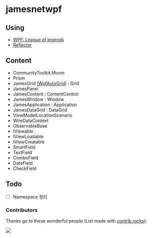 # jamesnetwpf

## Using
- [WPF: League of legends](https://github.com/jamesnet214/leagueoflegends)
- [Reflector](https://github.com/jamesnet214/reflector)

## Content
- CommunityToolkit.Mvvm
- Prism
- JamesGrid [(WpfAutoGrid)](https://github.com/carbonrobot/wpf-autogrid) : Grid
- JamesPanel
- JamesContent : ContentControl
- JamesWindow : Window
- JamesApplication : Application
- JamesDataGrid : DataGrid
- ViewModelLocationScenario
- WireDataContext
- ObservableBase
- IViewable
- IViewLoadable
- IViewCreatable
- SmartField
- TextField
- ComboField
- DateField
- CheckField

## Todo
- [ ] Namespace 정리

### Contributors
Thanks go to these wonderful people (List made with [contrib.rocks](https://contrib.rocks)):

<a href="https://github.com/jamesnet214/jamesnetwpf/graphs/contributors">
  <img src="https://contrib.rocks/image?repo=jamesnet214/jamesnetwpf" />
</a>


